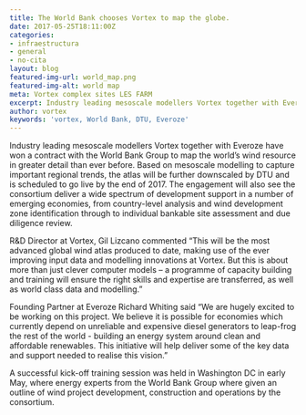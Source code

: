 ```yaml
---
title: The World Bank chooses Vortex to map the globe.
date: 2017-05-25T18:11:00Z
categories:
- infraestructura
- general
- no-cita
layout: blog
featured-img-url: world_map.png
featured-img-alt: world map
meta: Vortex complex sites LES FARM
excerpt: Industry leading mesoscale modellers Vortex together with Everoze
author: vortex
keywords: 'vortex, World Bank, DTU, Everoze'
---
```


Industry leading mesoscale modellers Vortex together with Everoze have won a contract with the World Bank Group to map the world’s wind resource in greater detail than ever before. Based on mesoscale modelling to capture important regional trends, the atlas will be further downscaled by DTU and is scheduled to go live by the end of 2017.  The engagement will also see the consortium deliver a wide spectrum of development support in a number of emerging economies, from country-level analysis and wind development zone identification through to individual bankable site assessment and due diligence review.  

R&D Director at Vortex, Gil Lizcano commented “This will be the most advanced global wind atlas produced to date, making use of the ever improving input data and modelling innovations at Vortex. But this is about more than just clever computer models – a programme of capacity building and training will ensure the right skills and expertise are transferred, as well as world class data and modelling.”
 
 Founding Partner at Everoze Richard Whiting said “We are hugely excited to be working on this project.  We believe it is possible for economies which currently depend on unreliable and expensive diesel generators to leap-frog the rest of the world - building an energy system around clean and affordable renewables. This initiative will help deliver some of the key data and support needed to realise this vision.” 

A successful kick-off training session was held in Washington DC in early May, where energy experts from the World Bank Group where given an outline of wind project development, construction and operations by the consortium. 
